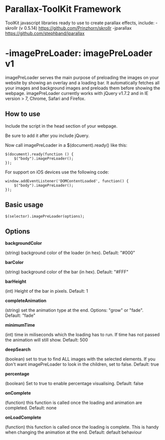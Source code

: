 Parallax-ToolKit Framework
================

ToolKit javascript libraries ready to use to create parallax effects, include:
-skrollr (v 0.5.14) https://github.com/Prinzhorn/skrollr
-jparallax https://github.com/stephband/jparallax

-imagePreLoader:
imagePreLoader v1
==============

imagePreLoader serves the main purpose of preloading the images on your website by showing an overlay and a loading bar. It automatically fetches all your images and background images and preloads them before showing the webpage.
imagePreLoader currently works with jQuery v1.7.2 and in IE version > 7, Chrome, Safari and Firefox.


How to use
----------

Include the script in the head section of your webpage.

  <script src="path/to/file/jquery.imagePreLoader.js" type="text/javascript"></script>

Be sure to add it after you include jQuery.

Now call imagePreLoader in a $(document).ready() like this:

	$(document).ready(function () {
		$("body").imagePreLoader();
	});
	
For support on iOS devices use the following code:

	window.addEventListener('DOMContentLoaded', function() {
		$("body").imagePreLoader();
	});

Basic usage
-----------

    $(selector).imagePreLoader(options);
	
Options
-------

**backgroundColor**

(string) background color of the loader (in hex).
Default: "#000"
	
**barColor**

(string) background color of the bar (in hex).
Default: "#FFF"

**barHeight**

(int) Height of the bar in pixels.
Default: 1

**completeAnimation**

(string) set the animation type at the end. Options: "grow" or "fade".
Default: "fade"

**minimumTime**

(int) time in miliseconds which the loading has to run. If time has not passed the animation will still show.
Default: 500

**deepSearch**

(boolean) set to true to find ALL images with the selected elements. If you don't want imagePreLoader to look in the children, set to false.
Default: true
	
**percentage**

(boolean) Set to true to enable percentage visualising.
Default: false

**onComplete**

(function) this function is called once the loading and animation are completed.
Default: none

**onLoadComplete**

(function) this function is called once the loading is complete. This is handy when changing the animation at the end.
Default: default behaviour
